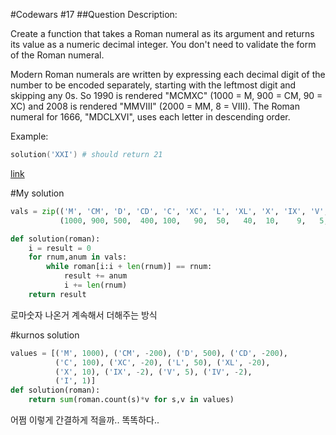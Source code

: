 #Codewars #17
##Question
Description:

Create a function that takes a Roman numeral as its argument and returns its value as a numeric decimal integer. You don't need to validate the form of the Roman numeral.

Modern Roman numerals are written by expressing each decimal digit of the number to be encoded separately, starting with the leftmost digit and skipping any 0s. So 1990 is rendered "MCMXC" (1000 = M, 900 = CM, 90 = XC) and 2008 is rendered "MMVIII" (2000 = MM, 8 = VIII). The Roman numeral for 1666, "MDCLXVI", uses each letter in descending order.

Example:

```powershell
solution('XXI') # should return 21
```

[link](https://www.codewars.com/kata/roman-numerals-decoder/python)

#My solution

```python
vals = zip(('M', 'CM', 'D', 'CD', 'C', 'XC', 'L', 'XL', 'X', 'IX', 'V', 'IV', 'I'),
           (1000, 900, 500,  400, 100,   90,  50,   40,  10,    9,   5,    4,   1))

def solution(roman):
    i = result = 0
    for rnum,anum in vals:
        while roman[i:i + len(rnum)] == rnum:
            result += anum
            i += len(rnum)
    return result
```
로마숫자 나온거 계속해서 더해주는 방식

#kurnos solution

```python
values = [('M', 1000), ('CM', -200), ('D', 500), ('CD', -200),
          ('C', 100), ('XC', -20), ('L', 50), ('XL', -20),
          ('X', 10), ('IX', -2), ('V', 5), ('IV', -2),
          ('I', 1)]
def solution(roman):
    return sum(roman.count(s)*v for s,v in values)
```
어쩜 이렇게 간결하게 적을까.. 똑똑하다..

